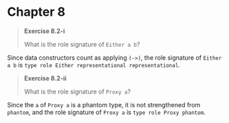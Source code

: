 # Chapter 8

> **Exercise 8.2-i**
>
> What is the role signature of `Either a b`?

Since data constructors count as applying `(->)`, the role signature of `Either a b` is `type role Either representational representational`.

> **Exercise 8.2-ii**
>
> What is the role signature of `Proxy a`?

Since the `a` of `Proxy a` is a phantom type, it is not strengthened from `phantom`, and the role signature of `Proxy a` is `type role Proxy phantom`.
